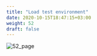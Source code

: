 ```yaml
---
title: "Load test environment​"
date: 2020-10-15T18:47:15+03:00
weight: 52
draft: false
---
```


![52_page](/images/module1/52_page.png)